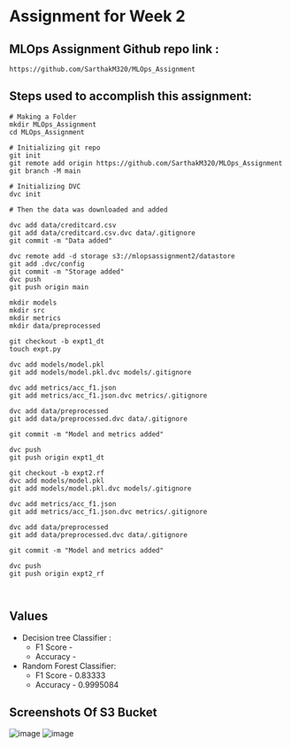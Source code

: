 # Assignment for Week 2 

## MLOps Assignment Github repo link :
```
https://github.com/SarthakM320/MLOps_Assignment
```
## Steps used to accomplish this assignment:
```
# Making a Folder
mkdir MLOps_Assignment
cd MLOps_Assignment

# Initializing git repo
git init
git remote add origin https://github.com/SarthakM320/MLOps_Assignment
git branch -M main

# Initializing DVC
dvc init

# Then the data was downloaded and added

dvc add data/creditcard.csv
git add data/creditcard.csv.dvc data/.gitignore
git commit -m "Data added"

dvc remote add -d storage s3://mlopsassignment2/datastore
git add .dvc/config
git commit -m "Storage added"
dvc push
git push origin main

mkdir models
mkdir src
mkdir metrics
mkdir data/preprocessed

git checkout -b expt1_dt
touch expt.py

dvc add models/model.pkl
git add models/model.pkl.dvc models/.gitignore

dvc add metrics/acc_f1.json
git add metrics/acc_f1.json.dvc metrics/.gitignore

dvc add data/preprocessed
git add data/preprocessed.dvc data/.gitignore

git commit -m "Model and metrics added"

dvc push
git push origin expt1_dt

git checkout -b expt2.rf
dvc add models/model.pkl
git add models/model.pkl.dvc models/.gitignore

dvc add metrics/acc_f1.json
git add metrics/acc_f1.json.dvc metrics/.gitignore

dvc add data/preprocessed
git add data/preprocessed.dvc data/.gitignore

git commit -m "Model and metrics added"

dvc push
git push origin expt2_rf



```


## Values
 - Decision tree Classifier :
   - F1 Score -  
   - Accuracy - 
 - Random Forest Classifier:
   - F1 Score - 0.83333
   - Accuracy - 0.9995084


## Screenshots Of S3 Bucket
![image](https://user-images.githubusercontent.com/73156496/125743617-b14d72bf-29d3-48b4-9a68-015454947ed5.png)
![image](https://user-images.githubusercontent.com/73156496/125743643-bf752850-1ce2-446e-98cf-af6ae7ff9cbf.png)

